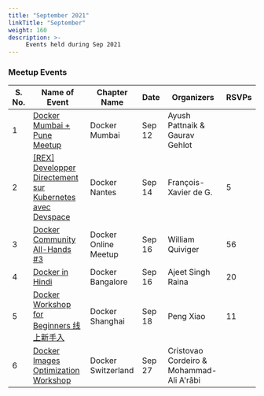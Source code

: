 ```yaml
---
title: "September 2021"
linkTitle: "September"
weight: 160
description: >-
     Events held during Sep 2021
---
```



### Meetup Events

| S. No. | Name of Event    |  Chapter Name | Date | Organizers  | RSVPs | 
|-----------|-----------|-------------|----------------|-------------|------------|
| 1 | [Docker Mumbai + Pune Meetup](https://www.meetup.com/Docker-Mumbai/events/280314453/) |  Docker Mumbai |  Sep 12 | Ayush Pattnaik & Gaurav Gehlot |   | <br>
| 2 | [[REX] Developper Directement sur Kubernetes avec Devspace](https://www.meetup.com/Docker-Nantes/events/280460333) | Docker Nantes  | Sep 14 | François-Xavier de G. | 5 | <br>
| 3 | [Docker Community All-Hands #3](https://www.meetup.com/Docker-Online-Meetup/events/280169730/) | Docker Online Meetup | Sep 16 | William Quiviger | 56 | <br>
| 4 | [Docker in Hindi](https://www.meetup.com/Docker-Bangalore/events/280259077/)  | Docker Bangalore | Sep 16 | Ajeet Singh Raina | 20 | <br>
| 5 | [Docker Workshop for Beginners 线上新手入](https://www.meetup.com/Docker-Shanghai/events/280159985/) | Docker Shanghai | Sep 18 | Peng Xiao | 11 | <br>
| 6 | [Docker Images Optimization Workshop](https://www.meetup.com/Docker-Switzerland/events/280186771/) |  Docker Switzerland |  Sep 27 | Cristovao Cordeiro & Mohammad-Ali A'râbi |   | <br>

